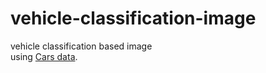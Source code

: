 # vehicle-classification-image
vehicle classification based image  
using [Cars data](http://ai.stanford.edu/~jkrause/cars/car_dataset.html).  
